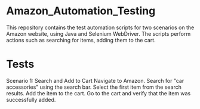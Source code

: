 # Amazon_Automation_Testing

This repository contains the test automation scripts for two scenarios on the Amazon website, using Java and Selenium WebDriver. The scripts perform actions such as searching for items, adding them to the cart.

# Tests

Scenario 1: Search and Add to Cart
Navigate to Amazon.
Search for "car accessories" using the search bar.
Select the first item from the search results.
Add the item to the cart.
Go to the cart and verify that the item was successfully added.

